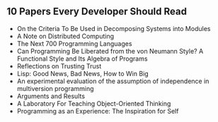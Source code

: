 <h2> 10 Papers Every Developer Should Read</h2>

<ul>

                             

 <li><a target="_blank" href="https://github.com/manjunath5496/10-Papers-Every-Developer-Should-Read/blob/master/ped(1).pdf" style="text-decoration:none;">On the Criteria To Be
Used in Decomposing Systems into Modules</a></li>

 <li><a target="_blank" href="https://github.com/manjunath5496/10-Papers-Every-Developer-Should-Read/blob/master/ped(2).pdf" style="text-decoration:none;">A Note on Distributed Computing</a></li>

<li><a target="_blank" href="https://github.com/manjunath5496/10-Papers-Every-Developer-Should-Read/blob/master/ped(3).pdf" style="text-decoration:none;">The Next 700 Programming Languages</a></li>
 <li><a target="_blank" href="https://github.com/manjunath5496/10-Papers-Every-Developer-Should-Read/blob/master/ped(4).pdf" style="text-decoration:none;">Can Programming Be Liberated from the von Neumann Style? A Functional Style and Its Algebra of Programs</a></li>                              
<li><a target="_blank" href="https://github.com/manjunath5496/10-Papers-Every-Developer-Should-Read/blob/master/ped(5).pdf" style="text-decoration:none;">Reflections on Trusting Trust</a></li>
<li><a target="_blank" href="https://github.com/manjunath5496/10-Papers-Every-Developer-Should-Read/blob/master/ped(6).pdf" style="text-decoration:none;">Lisp: Good News, Bad News, How to Win Big</a></li>
 <li><a target="_blank" href="https://github.com/manjunath5496/10-Papers-Every-Developer-Should-Read/blob/master/ped(7).pdf" style="text-decoration:none;">An experimental evaluation of the assumption of independence in multiversion programming</a></li>

 <li><a target="_blank" href="https://github.com/manjunath5496/10-Papers-Every-Developer-Should-Read/blob/master/ped(8).pdf" style="text-decoration:none;"> Arguments and Results </a></li>
   <li><a target="_blank" href="https://github.com/manjunath5496/10-Papers-Every-Developer-Should-Read/blob/master/ped(9).pdf" style="text-decoration:none;">A Laboratory For Teaching Object-Oriented Thinking</a></li>
  
   
 <li><a target="_blank" href="https://github.com/manjunath5496/10-Papers-Every-Developer-Should-Read/blob/master/ped(10).pdf" style="text-decoration:none;">Programming as an Experience: The Inspiration for Self</a></li>                              

 </ul>
